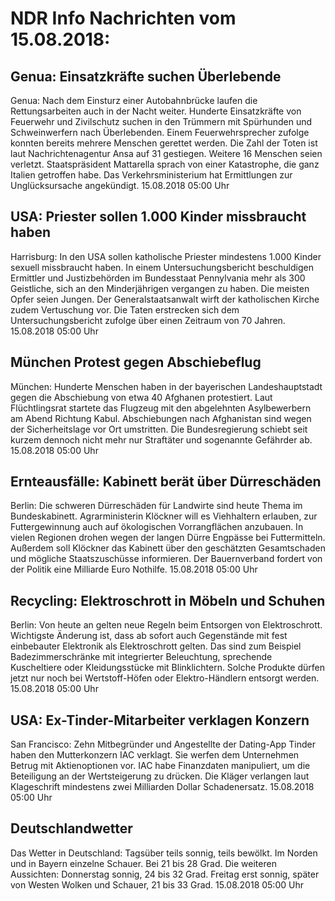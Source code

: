 # NDR Info Nachrichten vom 15.08.2018:


## Genua: Einsatzkräfte suchen Überlebende
Genua: Nach dem Einsturz einer Autobahnbrücke laufen die Rettungsarbeiten auch in der Nacht weiter. Hunderte Einsatzkräfte von Feuerwehr und Zivilschutz suchen in den Trümmern mit Spürhunden und Schweinwerfern nach Überlebenden. Einem Feuerwehrsprecher zufolge konnten bereits mehrere Menschen gerettet werden. Die Zahl der Toten ist laut Nachrichtenagentur Ansa auf 31 gestiegen. Weitere 16 Menschen seien verletzt. Staatspräsident Mattarella sprach von einer Katastrophe, die ganz Italien getroffen habe. Das Verkehrsministerium hat Ermittlungen zur Unglücksursache angekündigt. 15.08.2018 05:00 Uhr 

## USA: Priester sollen 1.000 Kinder missbraucht haben
Harrisburg: In den USA sollen katholische Priester mindestens 1.000 Kinder sexuell missbraucht haben. In einem Untersuchungsbericht beschuldigen Ermittler und Justizbehörden im Bundesstaat Pennylvania mehr als 300 Geistliche, sich an den Minderjährigen vergangen zu haben. Die meisten Opfer seien Jungen. Der Generalstaatsanwalt wirft der katholischen Kirche zudem Vertuschung vor. Die Taten erstrecken sich dem Untersuchungsbericht zufolge über einen Zeitraum von 70 Jahren. 15.08.2018 05:00 Uhr 

## München Protest gegen Abschiebeflug
München: 	Hunderte Menschen haben in der bayerischen Landeshauptstadt gegen die Abschiebung von etwa 40 Afghanen protestiert. Laut Flüchtlingsrat startete das Flugzeug mit den abgelehnten Asylbewerbern am Abend Richtung Kabul. Abschiebungen nach Afghanistan sind wegen der Sicherheitslage vor Ort umstritten. Die Bundesregierung schiebt seit kurzem dennoch nicht mehr nur Straftäter und sogenannte Gefährder ab. 15.08.2018 05:00 Uhr 

## Ernteausfälle: Kabinett berät über Dürreschäden
Berlin: Die schweren Dürreschäden für Landwirte sind heute Thema im Bundeskabinett. Agrarministerin Klöckner will es Viehhaltern erlauben, zur Futtergewinnung auch auf ökologischen Vorrangflächen anzubauen. In vielen Regionen drohen wegen der langen Dürre Engpässe bei Futtermitteln. Außerdem soll Klöckner das Kabinett über den geschätzten Gesamtschaden und mögliche Staatszuschüsse informieren. Der Bauernverband fordert von der Politik eine Milliarde Euro Nothilfe. 15.08.2018 05:00 Uhr 

## Recycling: Elektroschrott in Möbeln und Schuhen
Berlin: Von heute an gelten neue Regeln beim Entsorgen von Elektroschrott. Wichtigste Änderung ist, dass ab sofort auch Gegenstände mit fest einbebauter Elektronik als Elektroschrott gelten. Das sind zum Beispiel  Badezimmerschränke mit integrierter Beleuchtung, sprechende Kuscheltiere oder Kleidungsstücke mit Blinklichtern. Solche Produkte dürfen jetzt nur noch bei Wertstoff-Höfen oder Elektro-Händlern entsorgt werden. 15.08.2018 05:00 Uhr 

## USA: Ex-Tinder-Mitarbeiter verklagen Konzern
San Francisco: Zehn Mitbegründer und Angestellte der Dating-App Tinder haben den Mutterkonzern IAC verklagt. Sie werfen dem Unternehmen Betrug mit Aktienoptionen vor. IAC habe Finanzdaten manipuliert, um die Beteiligung an der Wertsteigerung zu drücken. Die Kläger verlangen laut Klageschrift mindestens zwei Milliarden Dollar Schadenersatz. 15.08.2018 05:00 Uhr 

## Deutschlandwetter
Das Wetter in Deutschland:
Tagsüber teils sonnig, teils bewölkt. Im Norden und in Bayern einzelne Schauer. Bei 21 bis 28 Grad. Die weiteren Aussichten:
Donnerstag sonnig, 24 bis 32 Grad. Freitag erst sonnig, später von Westen Wolken und Schauer, 21 bis 33 Grad. 15.08.2018 05:00 Uhr 
